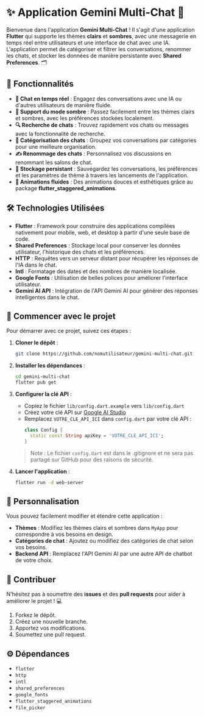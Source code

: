 # ✨ Application Gemini Multi-Chat 📱

Bienvenue dans l'application **Gemini Multi-Chat** ! Il s'agit d'une application **Flutter** qui supporte les thèmes **clairs** et **sombres**, 
avec une messagerie en temps réel entre utilisateurs et une interface de chat avec une IA. L'application permet de catégoriser et filtrer les conversations, 
renommer les chats, et stocker les données de manière persistante avec **Shared Preferences**. 🗂️

## 🌟 Fonctionnalités

- **💬 Chat en temps réel** : Engagez des conversations avec une IA ou d'autres utilisateurs de manière fluide.
- **🌙 Support du mode sombre** : Passez facilement entre les thèmes clairs et sombres, avec les préférences stockées localement.
- **🔍 Recherche de chats** : Trouvez rapidement vos chats ou messages avec la fonctionnalité de recherche.
- **📁 Catégorisation des chats** : Groupez vos conversations par catégories pour une meilleure organisation.
- **✍️ Renommage des chats** : Personnalisez vos discussions en renommant les salons de chat.
- **💾 Stockage persistant** : Sauvegardez les conversations, les préférences et les paramètres de thème à travers les lancements de l'application.
- **🔄 Animations fluides** : Des animations douces et esthétiques grâce au package **flutter_staggered_animations**.
  
## 🛠️ Technologies Utilisées

- **Flutter** : Framework pour construire des applications compilées nativement pour mobile, web, et desktop à partir d'une seule base de code.
- **Shared Preferences** : Stockage local pour conserver les données utilisateur, l'historique des chats et les préférences.
- **HTTP** : Requêtes vers un serveur distant pour récupérer les réponses de l'IA dans le chat.
- **Intl** : Formatage des dates et des nombres de manière localisée.
- **Google Fonts** : Utilisation de belles polices pour améliorer l'interface utilisateur.
- **Gemini AI API** : Intégration de l'API Gemini AI pour générer des réponses intelligentes dans le chat.

## 🚀 Commencer avec le projet

Pour démarrer avec ce projet, suivez ces étapes :

1. **Cloner le dépôt** :

   ```bash
   git clone https://github.com/nomutilisateur/gemini-multi-chat.git
   ```

2. **Installer les dépendances** :

   ```bash
   cd gemini-multi-chat
   flutter pub get
   ```

3. **Configurer la clé API** :
   - Copiez le fichier `lib/config.dart.example` vers `lib/config.dart`
   - Créez votre clé API sur [Google AI Studio](https://makersuite.google.com/app/apikey)
   - Remplacez `VOTRE_CLE_API_ICI` dans `config.dart` par votre clé API :
     ```dart
     class Config {
       static const String apiKey = 'VOTRE_CLE_API_ICI';
     }
     ```
   > Note : Le fichier `config.dart` est dans le .gitignore et ne sera pas partagé sur GitHub pour des raisons de sécurité.

4. **Lancer l'application** :

   ```bash
   flutter run -d web-server
   ```

## 🎨 Personnalisation

Vous pouvez facilement modifier et étendre cette application :

- **Thèmes** : Modifiez les thèmes clairs et sombres dans `MyApp` pour correspondre à vos besoins en design.
- **Catégories de chat** : Ajoutez ou modifiez des catégories de chat selon vos besoins.
- **Backend API** : Remplacez l'API Gemini AI par une autre API de chatbot de votre choix.
  
## 🤝 Contribuer

N'hésitez pas à soumettre des **issues** et des **pull requests** pour aider à améliorer le projet ! 💻

1. Forkez le dépôt.
2. Créez une nouvelle branche.
3. Apportez vos modifications.
4. Soumettez une pull request.

## ⚙️ Dépendances

- `flutter`
- `http`
- `intl`
- `shared_preferences`
- `google_fonts`
- `flutter_staggered_animations`
- `file_picker`
